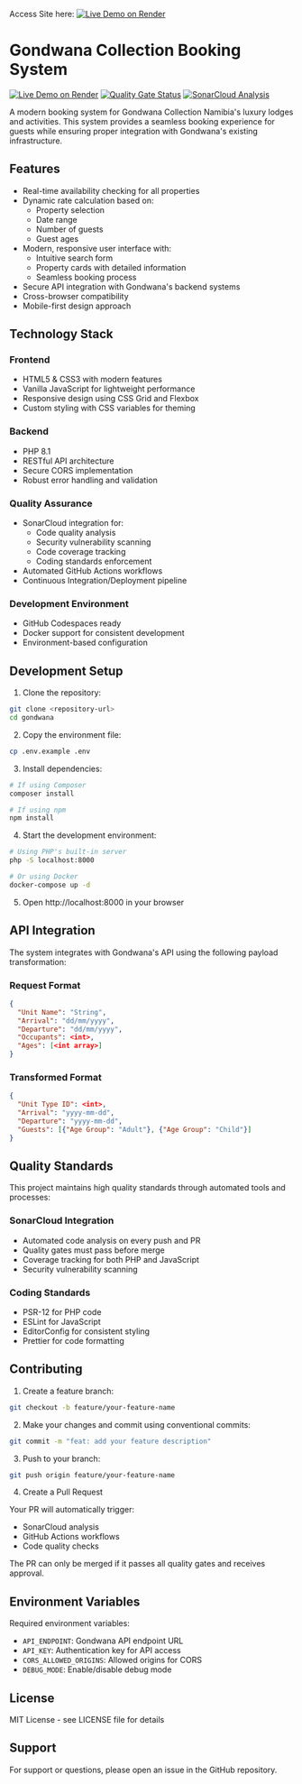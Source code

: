 Access Site here:
[![Live Demo on Render](https://img.shields.io/badge/Live%20Demo-Render-blue?logo=render&style=for-the-badge)](https://gondwana.onrender.com/frontend/index.html)

# Gondwana Collection Booking System
[![Live Demo on Render](https://img.shields.io/badge/Live%20Demo-Render-blue?logo=render&style=for-the-badge)](https://gondwana.onrender.com/frontend/index.html)
[![Quality Gate Status](https://sonarcloud.io/api/project_badges/measure?project=gondwana-booking&metric=alert_status)](https://sonarcloud.io/summary/new_code?id=gondwana-booking)
[![SonarCloud Analysis](https://github.com/lothartj/gondwana/actions/workflows/sonarqube.yml/badge.svg)](https://github.com/lothartj/gondwana/actions/workflows/sonarqube.yml)

A modern booking system for Gondwana Collection Namibia's luxury lodges and activities. This system provides a seamless booking experience for guests while ensuring proper integration with Gondwana's existing infrastructure.

## Features

- Real-time availability checking for all properties
- Dynamic rate calculation based on:
  - Property selection
  - Date range
  - Number of guests
  - Guest ages
- Modern, responsive user interface with:
  - Intuitive search form
  - Property cards with detailed information
  - Seamless booking process
- Secure API integration with Gondwana's backend systems
- Cross-browser compatibility
- Mobile-first design approach

## Technology Stack

### Frontend
- HTML5 & CSS3 with modern features
- Vanilla JavaScript for lightweight performance
- Responsive design using CSS Grid and Flexbox
- Custom styling with CSS variables for theming

### Backend
- PHP 8.1
- RESTful API architecture
- Secure CORS implementation
- Robust error handling and validation

### Quality Assurance
- SonarCloud integration for:
  - Code quality analysis
  - Security vulnerability scanning
  - Code coverage tracking
  - Coding standards enforcement
- Automated GitHub Actions workflows
- Continuous Integration/Deployment pipeline

### Development Environment
- GitHub Codespaces ready
- Docker support for consistent development
- Environment-based configuration

## Development Setup

1. Clone the repository:
```bash
git clone <repository-url>
cd gondwana
```

2. Copy the environment file:
```bash
cp .env.example .env
```

3. Install dependencies:
```bash
# If using Composer
composer install

# If using npm
npm install
```

4. Start the development environment:
```bash
# Using PHP's built-in server
php -S localhost:8000

# Or using Docker
docker-compose up -d
```

5. Open http://localhost:8000 in your browser

## API Integration

The system integrates with Gondwana's API using the following payload transformation:

### Request Format
```json
{
  "Unit Name": "String",
  "Arrival": "dd/mm/yyyy",
  "Departure": "dd/mm/yyyy",
  "Occupants": <int>,
  "Ages": [<int array>]
}
```

### Transformed Format
```json
{
  "Unit Type ID": <int>,
  "Arrival": "yyyy-mm-dd",
  "Departure": "yyyy-mm-dd",
  "Guests": [{"Age Group": "Adult"}, {"Age Group": "Child"}]
}
```

## Quality Standards

This project maintains high quality standards through automated tools and processes:

### SonarCloud Integration
- Automated code analysis on every push and PR
- Quality gates must pass before merge
- Coverage tracking for both PHP and JavaScript
- Security vulnerability scanning

### Coding Standards
- PSR-12 for PHP code
- ESLint for JavaScript
- EditorConfig for consistent styling
- Prettier for code formatting

## Contributing

1. Create a feature branch:
```bash
git checkout -b feature/your-feature-name
```

2. Make your changes and commit using conventional commits:
```bash
git commit -m "feat: add your feature description"
```

3. Push to your branch:
```bash
git push origin feature/your-feature-name
```

4. Create a Pull Request

Your PR will automatically trigger:
- SonarCloud analysis
- GitHub Actions workflows
- Code quality checks

The PR can only be merged if it passes all quality gates and receives approval.

## Environment Variables

Required environment variables:
- `API_ENDPOINT`: Gondwana API endpoint URL
- `API_KEY`: Authentication key for API access
- `CORS_ALLOWED_ORIGINS`: Allowed origins for CORS
- `DEBUG_MODE`: Enable/disable debug mode

## License

MIT License - see LICENSE file for details

## Support

For support or questions, please open an issue in the GitHub repository. 
